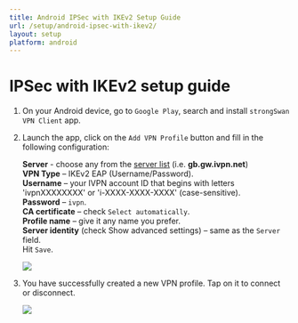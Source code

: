 ```yaml
---
title: Android IPSec with IKEv2 Setup Guide
url: /setup/android-ipsec-with-ikev2/
layout: setup
platform: android
---
```

# IPSec with IKEv2 setup guide

1.  On your Android device, go to `Google Play`, search and install `strongSwan VPN Client` app.

2.  Launch the app, click on the `Add VPN Profile` button and fill in the following configuration:

    **Server** - choose any from the [server list](/status/) (i.e. **gb.gw.ivpn.net**)  
    **VPN Type** – IKEv2 EAP (Username/Password).  
    **Username** – your IVPN account ID that begins with letters 'ivpnXXXXXXXX' or 'i-XXXX-XXXX-XXXX' (case-sensitive).  
    **Password** – `ivpn`.  
    **CA certificate** – check `Select automatically`.  
    **Profile name** – give it any name you prefer.  
    **Server identity** (check Show advanced settings) – same as the `Server` field.  
    Hit `Save`.  

    ![](/images-static/uploads/android-ipsec-with-ikev2-002.jpg)

3.  You have successfully created a new VPN profile. Tap on it to connect or disconnect.

    ![](/images-static/uploads/android-ipsec-with-ikev2-003.jpg)
